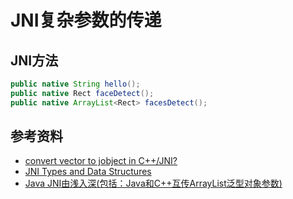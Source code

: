 # JNI复杂参数的传递

## JNI方法
```java
public native String hello();
public native Rect faceDetect();
public native ArrayList<Rect> facesDetect();
```

## 参考资料
* [convert vector to jobject in C++/JNI?](https://stackoverflow.com/questions/7776800/convert-vector-to-jobject-in-c-jni)
* [JNI Types and Data Structures](https://docs.oracle.com/javase/1.5.0/docs/guide/jni/spec/types.html#wp276)
* [Java JNI由浅入深(包括：Java和C++互传ArrayList泛型对象参数)](https://blog.csdn.net/u_xtian/article/details/6033963)

